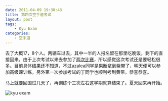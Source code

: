 ```yaml
---
date: 2011-04-09 19:38:43
title: 第四次空手道考试
layout: post
tags:
    - Kyu Exam
categories:
    - 空手道
---
```

去了大概17，8个人。两辆车过去，其中一半的人报名留在那里吃晚饭，剩下的直接回来。由于上次考试以来去参加了<a title="两次空手道比赛小节" href="http://ztpala.com/2011/02/21/karate-tournaments/">两次比赛</a>，所以感觉这次考试还是要轻松很多。目前具体结果还不知道，不过azalea同学是果断拿到紫带了，明天便可以参加高级课训练，另外第一次参加考试的丁同学也顺利考到黄带。恭喜恭喜。

马上就要回国过几天了，再训练个三次左右这学期就算结束了。夏天回来再开始。

![kyu exam](http://images.instagram.com/media/2011/04/09/d7ce851eaee549e5a7d46af2e7f29216_7.jpg)
